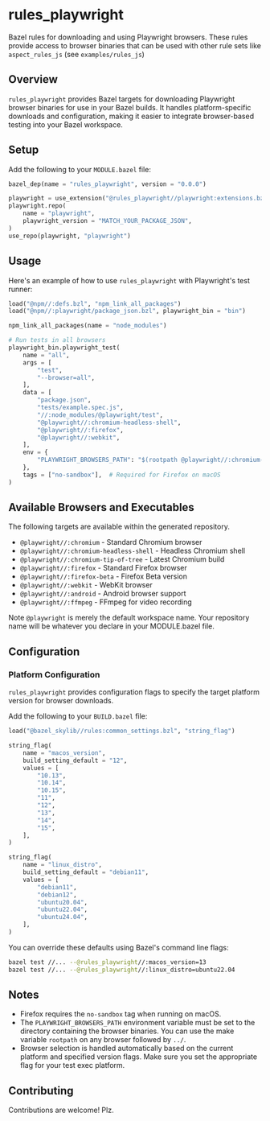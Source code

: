 # rules_playwright

Bazel rules for downloading and using Playwright browsers. These rules provide access to browser binaries that can be used with other rule sets like `aspect_rules_js` (see `examples/rules_js`)

## Overview

`rules_playwright` provides Bazel targets for downloading Playwright browser binaries for use in your Bazel builds. It handles platform-specific downloads and configuration, making it easier to integrate browser-based testing into your Bazel workspace.

## Setup

Add the following to your `MODULE.bazel` file:

```python
bazel_dep(name = "rules_playwright", version = "0.0.0")

playwright = use_extension("@rules_playwright//playwright:extensions.bzl", "playwright")
playwright.repo(
    name = "playwright",
    playwright_version = "MATCH_YOUR_PACKAGE_JSON",
)
use_repo(playwright, "playwright")
```

## Usage

Here's an example of how to use `rules_playwright` with Playwright's test runner:

```python
load("@npm//:defs.bzl", "npm_link_all_packages")
load("@npm//:playwright/package_json.bzl", playwright_bin = "bin")

npm_link_all_packages(name = "node_modules")

# Run tests in all browsers
playwright_bin.playwright_test(
    name = "all",
    args = [
        "test",
        "--browser=all",
    ],
    data = [
        "package.json",
        "tests/example.spec.js",
        "//:node_modules/@playwright/test",
        "@playwright//:chromium-headless-shell",
        "@playwright//:firefox",
        "@playwright//:webkit",
    ],
    env = {
        "PLAYWRIGHT_BROWSERS_PATH": "$(rootpath @playwright//:chromium-headless-shell)/../",
    },
    tags = ["no-sandbox"],  # Required for Firefox on macOS
)
```

## Available Browsers and Executables

The following targets are available within the generated repository.

- `@playwright//:chromium` - Standard Chromium browser
- `@playwright//:chromium-headless-shell` - Headless Chromium shell
- `@playwright//:chromium-tip-of-tree` - Latest Chromium build
- `@playwright//:firefox` - Standard Firefox browser
- `@playwright//:firefox-beta` - Firefox Beta version
- `@playwright//:webkit` - WebKit browser
- `@playwright//:android` - Android browser support
- `@playwright//:ffmpeg` - FFmpeg for video recording

Note `@playwright` is merely the default workspace name. Your repository name will be whatever you declare in your MODULE.bazel file.

## Configuration

### Platform Configuration

`rules_playwright` provides configuration flags to specify the target platform version for browser downloads.

Add the following to your `BUILD.bazel` file:

```python
load("@bazel_skylib//rules:common_settings.bzl", "string_flag")

string_flag(
    name = "macos_version",
    build_setting_default = "12",
    values = [
        "10.13",
        "10.14",
        "10.15",
        "11",
        "12",
        "13",
        "14",
        "15",
    ],
)

string_flag(
    name = "linux_distro",
    build_setting_default = "debian11",
    values = [
        "debian11",
        "debian12",
        "ubuntu20.04",
        "ubuntu22.04",
        "ubuntu24.04",
    ],
)
```

You can override these defaults using Bazel's command line flags:

```bash
bazel test //... --@rules_playwright//:macos_version=13
bazel test //... --@rules_playwright//:linux_distro=ubuntu22.04
```

## Notes

- Firefox requires the `no-sandbox` tag when running on macOS.
- The `PLAYWRIGHT_BROWSERS_PATH` environment variable must be set to the directory containing the browser binaries. You can use the make variable `rootpath` on any browser followed by `../`.
- Browser selection is handled automatically based on the current platform and specified version flags. Make sure you set the appropriate flag for your test exec platform.

## Contributing

Contributions are welcome! Plz.
